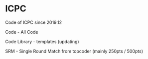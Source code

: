 # ICPC
Code of ICPC since 2019.12

Code - All Code

Code Library - templates (updating)

SRM - Single Round Match from topcoder (mainly 250pts / 500pts)

